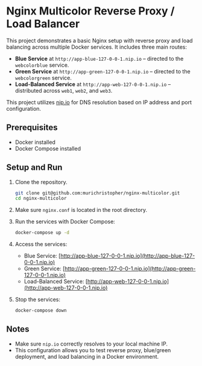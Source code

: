 # Nginx Multicolor Reverse Proxy / Load Balancer 

This project demonstrates a basic Nginx setup with reverse proxy and load balancing across multiple Docker services. It includes three main routes:
- **Blue Service** at `http://app-blue-127-0-0-1.nip.io` – directed to the `webcolorblue` service.
- **Green Service** at `http://app-green-127-0-0-1.nip.io` – directed to the `webcolorgreen` service.
- **Load-Balanced Service** at `http://app-web-127-0-0-1.nip.io` – distributed across `web1`, `web2`, and `web3`.

This project utilizes [nip.io](https://nip.io/) for DNS resolution based on IP address and port configuration.

## Prerequisites
- Docker installed
- Docker Compose installed

## Setup and Run

1. Clone the repository.
   ```bash
   git clone git@github.com:murichristopher/nginx-multicolor.git
   cd nginx-multicolor
   ```

2. Make sure `nginx.conf` is located in the root directory.

3. Run the services with Docker Compose:
   ```bash
   docker-compose up -d
   ```

4. Access the services:
   - Blue Service: [http://app-blue-127-0-0-1.nip.io](http://app-blue-127-0-0-1.nip.io)
   - Green Service: [http://app-green-127-0-0-1.nip.io](http://app-green-127-0-0-1.nip.io)
   - Load-Balanced Service: [http://app-web-127-0-0-1.nip.io](http://app-web-127-0-0-1.nip.io)

5. Stop the services:
   ```bash
   docker-compose down
   ```

## Notes
- Make sure `nip.io` correctly resolves to your local machine IP.
- This configuration allows you to test reverse proxy, blue/green deployment, and load balancing in a Docker environment.
